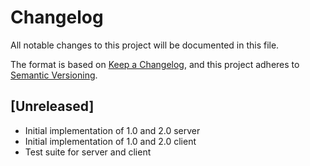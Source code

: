 # Changelog
All notable changes to this project will be documented in this file.

The format is based on [Keep a Changelog](https://keepachangelog.com/en/1.0.0/),
and this project adheres to [Semantic Versioning](https://semver.org/spec/v2.0.0.html).

## \[Unreleased]
  - Initial implementation of 1.0 and 2.0 server
  - Initial implementation of 1.0 and 2.0 client
  - Test suite for server and client